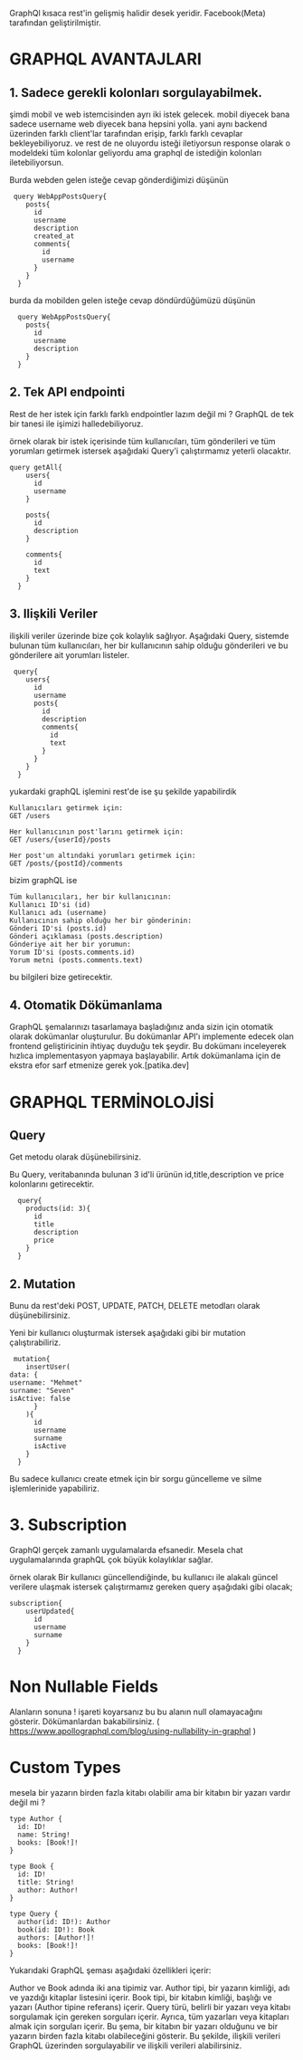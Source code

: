 GraphQl kısaca rest'in gelişmiş halidir desek yeridir. Facebook(Meta) tarafından geliştirilmiştir.

 # GRAPHQL AVANTAJLARI

## 1. Sadece gerekli kolonları sorgulayabilmek. 

şimdi mobil ve web istemcisinden ayrı iki istek gelecek. mobil diyecek bana sadece username web diyecek bana hepsini yolla. yani aynı backend üzerinden  farklı client'lar tarafından erişip, farklı farklı cevaplar bekleyebiliyoruz. ve rest de ne oluyordu isteği iletiyorsun response olarak o modeldeki tüm kolonlar geliyordu ama graphql de istediğin kolonları iletebiliyorsun.

Burda webden gelen isteğe cevap gönderdiğimizi düşünün
```
 query WebAppPostsQuery{
    posts{
      id
      username
      description
      created_at
      comments{
        id
        username
      }
    }
  }
```


burda da mobilden gelen isteğe cevap döndürdüğümüzü düşünün
```
  query WebAppPostsQuery{
    posts{
      id
      username
      description
    }
  }

```


## 2. Tek API endpointi

Rest de her istek için farklı farklı endpointler lazım değil mi ? GraphQL de tek bir tanesi ile işimizi halledebiliyoruz. 

örnek olarak  bir istek içerisinde tüm kullanıcıları, tüm gönderileri ve tüm yorumları getirmek istersek aşağıdaki Query'i çalıştırmamız yeterli olacaktır.
```
query getAll{
    users{
      id
      username
    }

    posts{
      id
      description
    }

    comments{
      id
      text
    }
  }
```

## 3. Ilişkili Veriler

ilişkili veriler üzerinde bize çok kolaylık sağlıyor. Aşağıdaki Query, sistemde bulunan tüm kullanıcıları, her bir kullanıcının sahip olduğu gönderileri ve bu gönderilere ait yorumları listeler. 

```
 query{
    users{
      id
      username
      posts{
        id
        description
        comments{
          id
          text
        }
      }
    }
  }
```

yukardaki graphQL işlemini rest'de ise şu şekilde yapabilirdik

```
Kullanıcıları getirmek için:
GET /users

Her kullanıcının post'larını getirmek için:
GET /users/{userId}/posts

Her post'un altındaki yorumları getirmek için:
GET /posts/{postId}/comments
```

bizim graphQL ise 

```
Tüm kullanıcıları, her bir kullanıcının:
Kullanıcı ID'si (id)
Kullanıcı adı (username)
Kullanıcının sahip olduğu her bir gönderinin:
Gönderi ID'si (posts.id)
Gönderi açıklaması (posts.description)
Gönderiye ait her bir yorumun:
Yorum ID'si (posts.comments.id)
Yorum metni (posts.comments.text)
```

bu bilgileri bize getirecektir. 


## 4. Otomatik Dökümanlama

GraphQL şemalarınızı tasarlamaya başladığınız anda sizin için otomatik olarak dokümanlar oluşturulur. Bu dokümanlar API'ı implemente edecek olan frontend geliştiricinin ihtiyaç duyduğu tek şeydir. Bu dokümanı inceleyerek hızlıca implementasyon yapmaya başlayabilir. Artık dokümanlama için de ekstra efor sarf etmenize gerek yok.[patika.dev]

# GRAPHQL TERMİNOLOJİSİ

## Query
Get metodu olarak düşünebilirsiniz.

Bu Query, veritabanında bulunan 3 id'li ürünün id,title,description ve price kolonlarını getirecektir.
```
  query{
    products(id: 3){
      id
      title
      description
      price
    }
  }
```

## 2. Mutation
Bunu da rest'deki POST, UPDATE, PATCH, DELETE metodları olarak düşünebilirsiniz.

Yeni bir kullanıcı oluşturmak istersek aşağıdaki gibi bir mutation çalıştırabiliriz.
```
 mutation{
    insertUser(
data: {
username: "Mehmet"
surname: "Seven"
isActive: false
      }
    ){
      id
      username
      surname
      isActive
    }
  }
```
Bu sadece kullanıcı create etmek için bir sorgu güncelleme ve silme işlemlerinide yapabiliriz. 

# 3. Subscription
GraphQl gerçek zamanlı uygulamalarda efsanedir. Mesela chat uygulamalarında graphQL çok büyük kolaylıklar sağlar. 

örnek olarak Bir kullanıcı güncellendiğinde, bu kullanıcı ile alakalı güncel verilere ulaşmak istersek çalıştırmamız gereken query aşağıdaki gibi olacak;
```
subscription{
    userUpdated{
      id
      username
      surname
    }
  }
```

# Non Nullable Fields
Alanların sonuna ! işareti koyarsanız bu bu alanın null olamayacağını gösterir. Dökümanlardan bakabilirsiniz. ( https://www.apollographql.com/blog/using-nullability-in-graphql )


# Custom Types
mesela bir yazarın birden fazla kitabı olabilir ama bir kitabın bir yazarı vardır değil mi ?

```
type Author {
  id: ID!
  name: String!
  books: [Book!]!
}

type Book {
  id: ID!
  title: String!
  author: Author!
}

type Query {
  author(id: ID!): Author
  book(id: ID!): Book
  authors: [Author!]!
  books: [Book!]!
}

```

Yukarıdaki GraphQL şeması aşağıdaki özellikleri içerir:

Author ve Book adında iki ana tipimiz var.
Author tipi, bir yazarın kimliği, adı ve yazdığı kitaplar listesini içerir.
Book tipi, bir kitabın kimliği, başlığı ve yazarı (Author tipine referans) içerir.
Query türü, belirli bir yazarı veya kitabı sorgulamak için gereken sorguları içerir. Ayrıca, tüm yazarları veya kitapları almak için sorguları içerir.
Bu şema, bir kitabın bir yazarı olduğunu ve bir yazarın birden fazla kitabı olabileceğini gösterir. Bu şekilde, ilişkili verileri GraphQL üzerinden sorgulayabilir ve ilişkili verileri alabilirsiniz.
